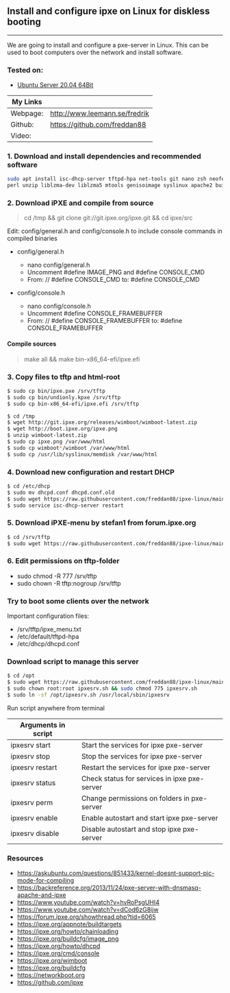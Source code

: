 ## Install and configure ipxe on Linux for diskless booting

---

We are going to install and configure a pxe-server in Linux. This can be used to boot computers over the network and install software.

### Tested on:

- [Ubuntu Server 20.04 64Bit](http://se.releases.ubuntu.com/20.04/ubuntu-20.04.1-live-server-amd64.iso)

| My Links |                               |
| -------- | ----------------------------- |
| Webpage: | http://www.leemann.se/fredrik |
| Github:  | https://github.com/freddan88  |
| Video:   |                               |

### 1. Download and install dependencies and recommended software

```bash
sudo apt install isc-dhcp-server tftpd-hpa net-tools git nano zsh neofetch gcc binutils make \
perl unzip liblzma-dev liblzma5 mtools genisoimage syslinux apache2 build-essential liblzma-dev -y
```

### 2. Download iPXE and compile from source

> cd /tmp && git clone git://git.ipxe.org/ipxe.git && cd ipxe/src

Edit: config/general.h and config/console.h to include console commands in compiled binaries

- config/general.h

  - nano config/general.h
  - Uncomment #define IMAGE_PNG and #define CONSOLE_CMD
  - From: // #define CONSOLE_CMD to: #define CONSOLE_CMD

- config/console.h

  - nano config/console.h
  - Uncomment #define CONSOLE_FRAMEBUFFER
  - From: // #define CONSOLE_FRAMEBUFFER to: #define CONSOLE_FRAMEBUFFER

#### Compile sources

> make all && make bin-x86_64-efi/ipxe.efi

### 3. Copy files to tftp and html-root

```bash
$ sudo cp bin/ipxe.pxe /srv/tftp
$ sudo cp bin/undionly.kpxe /srv/tftp
$ sudo cp bin-x86_64-efi/ipxe.efi /srv/tftp
```

```bash
$ cd /tmp
$ wget http://git.ipxe.org/releases/wimboot/wimboot-latest.zip
$ wget http://boot.ipxe.org/ipxe.png
$ unzip wimboot-latest.zip
$ sudo cp ipxe.png /var/www/html
$ sudo cp wimboot*/wimboot /var/www/html
$ sudo cp /usr/lib/syslinux/memdisk /var/www/html
```

### 4. Download new configuration and restart DHCP

```bash
$ cd /etc/dhcp
$ sudo mv dhcpd.conf dhcpd.conf.old
$ sudo wget https://raw.githubusercontent.com/freddan88/ipxe-linux/main/dhcpd.conf
$ sudo service isc-dhcp-server restart
```

### 5. Download iPXE-menu by stefan1 from forum.ipxe.org

```bash
$ cd /srv/tftp
$ sudo wget https://raw.githubusercontent.com/freddan88/ipxe-linux/main/ipxe_menu.txt
```

### 6. Edit permissions on tftp-folder

- sudo chmod -R 777 /srv/tftp
- sudo chown -R tftp:nogroup /srv/tftp

### Try to boot some clients over the network

Important configuration files:

- /srv/tftp/ipxe_menu.txt
- /etc/default/tftpd-hpa
- /etc/dhcp/dhcpd.conf

### Download script to manage this server

```bash
$ cd /opt
$ sudo wget https://raw.githubusercontent.com/freddan88/ipxe-linux/main/ipxesrv.sh
$ sudo chown root:root ipxesrv.sh && sudo chmod 775 ipxesrv.sh
$ sudo ln -sf /opt/ipxesrv.sh /usr/local/sbin/ipxesrv
```

Run script anywhere from terminal

| Arguments in script |                                              |
| ------------------- | -------------------------------------------- |
| ipxesrv start       | Start the services for ipxe pxe-server       |
| ipxesrv stop        | Stop the services for ipxe pxe-server        |
| ipxesrv restart     | Restart the services for ipxe pxe-server     |
| ipxesrv status      | Check status for services in ipxe pxe-server |
| ipxesrv perm        | Change permissions on folders in pxe-server  |
| ipxesrv enable      | Enable autostart and start ipxe pxe-server   |
| ipxesrv disable     | Disable autostart and stop ipxe pxe-server   |

### Resources

- https://askubuntu.com/questions/851433/kernel-doesnt-support-pic-mode-for-compiling
- https://backreference.org/2013/11/24/pxe-server-with-dnsmasq-apache-and-ipxe
- https://www.youtube.com/watch?v=hvRoPsgUHI4
- https://www.youtube.com/watch?v=dCod6zG8ijw
- https://forum.ipxe.org/showthread.php?tid=6065
- https://ipxe.org/appnote/buildtargets
- https://ipxe.org/howto/chainloading
- https://ipxe.org/buildcfg/image_png
- https://ipxe.org/howto/dhcpd
- https://ipxe.org/cmd/console
- https://ipxe.org/wimboot
- https://ipxe.org/buildcfg
- https://networkboot.org
- https://github.com/ipxe
